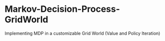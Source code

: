 # Markov-Decision-Process-GridWorld
Implementing MDP in a customizable Grid World (Value and Policy Iteration)
